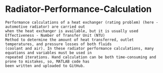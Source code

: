 # Radiator-Performance-Calculation
    Performance calculations of a heat exchanger (rating problem) (here - automotive radiator) are carried out 
    when the heat exchanger is available, but it is usually used Effectiveness - Number of Transfer Unit (NTU) 
    Method to determine the amount of heat transferred, outlet temperatures, and pressure losses of both fluids 
    (coolant and air). In these radiator performance calculations, many equations and variables must be used in 
    repeated iterations. Hand calculation can be both time-consuming and prone to mistakes, so, MATLAB code has 
    been written and uploaded to GitHub.
